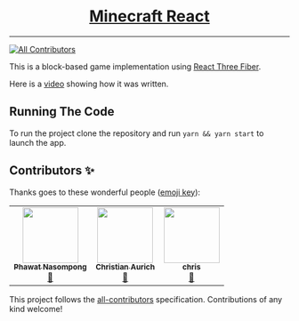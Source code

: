 <h1 align="center"><a href="https://www.youtube.com/watch?v=Lc2JvBXMesY">Minecraft React</a></h1>

---

<!-- ALL-CONTRIBUTORS-BADGE:START - Do not remove or modify this section -->
[![All Contributors](https://img.shields.io/badge/all_contributors-3-orange.svg?style=flat-square)](#contributors-)
<!-- ALL-CONTRIBUTORS-BADGE:END -->


This is a block-based game implementation using [React Three Fiber](https://github.com/pmndrs/react-three-fiber).

Here is a [video](https://www.youtube.com/watch?v=Lc2JvBXMesY) showing how it was written.

## Running The Code

To run the project clone the repository and run `yarn && yarn start` to launch the app.

## Contributors ✨

Thanks goes to these wonderful people ([emoji key](https://allcontributors.org/docs/en/emoji-key)):

<!-- ALL-CONTRIBUTORS-LIST:START - Do not remove or modify this section -->
<!-- prettier-ignore-start -->
<!-- markdownlint-disable -->
<table>
  <tr>
    <td align="center"><a href="https://github.com/mockingbird001"><img src="https://avatars.githubusercontent.com/u/41034406?v=4?s=100" width="100px;" alt=""/><br /><sub><b>Phawat Nasompong</b></sub></a><br /><a href="#maintenance-mockingbird001" title="Maintenance">🚧</a></td>
    <td align="center"><a href="https://www.linkedin.com/in/christian-aurich-zm/"><img src="https://avatars.githubusercontent.com/u/36874062?v=4?s=100" width="100px;" alt=""/><br /><sub><b>Christian Aurich</b></sub></a><br /><a href="#maintenance-christianaurichzm" title="Maintenance">🚧</a></td>
    <td align="center"><a href="http://www.parweb.fr/"><img src="https://avatars.githubusercontent.com/u/174339?v=4?s=100" width="100px;" alt=""/><br /><sub><b>chris</b></sub></a><br /><a href="#maintenance-parweb" title="Maintenance">🚧</a></td>
  </tr>
</table>

<!-- markdownlint-restore -->
<!-- prettier-ignore-end -->

<!-- ALL-CONTRIBUTORS-LIST:END -->

This project follows the [all-contributors](https://github.com/all-contributors/all-contributors) specification. Contributions of any kind welcome!
